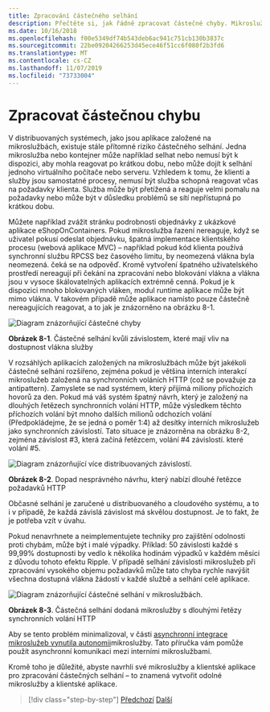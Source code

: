 ```yaml
---
title: Zpracování částečného selhání
description: Přečtěte si, jak řádně zpracovat částečné chyby. Mikroslužba nemusí být plně funkční, ale je možné, že je stále možné provést některé užitečné práce.
ms.date: 10/16/2018
ms.openlocfilehash: f00e5349df74b543deb6ac941c751cb130b3837c
ms.sourcegitcommit: 22be09204266253d45ece46f51cc6f080f2b3fd6
ms.translationtype: MT
ms.contentlocale: cs-CZ
ms.lasthandoff: 11/07/2019
ms.locfileid: "73733004"
---
```

# <a name="handle-partial-failure"></a>Zpracovat částečnou chybu

V distribuovaných systémech, jako jsou aplikace založené na mikroslužbách, existuje stále přítomné riziko částečného selhání. Jedna mikroslužba nebo kontejner může například selhat nebo nemusí být k dispozici, aby mohla reagovat po krátkou dobu, nebo může dojít k selhání jednoho virtuálního počítače nebo serveru. Vzhledem k tomu, že klienti a služby jsou samostatné procesy, nemusí být služba schopná reagovat včas na požadavky klienta. Služba může být přetížená a reaguje velmi pomalu na požadavky nebo může být v důsledku problémů se sítí nepřístupná po krátkou dobu.

Můžete například zvážit stránku podrobnosti objednávky z ukázkové aplikace eShopOnContainers. Pokud mikroslužba řazení nereaguje, když se uživatel pokusí odeslat objednávku, špatná implementace klientského procesu (webová aplikace MVC) – například pokud kód klienta používá synchronní službu RPCSS bez časového limitu, by neomezená vlákna byla neomezená. čeká se na odpověď. Kromě vytvoření špatného uživatelského prostředí nereagují při čekání na zpracování nebo blokování vlákna a vlákna jsou v vysoce škálovatelných aplikacích extrémně cenná. Pokud je k dispozici mnoho blokovaných vláken, modul runtime aplikace může být mimo vlákna. V takovém případě může aplikace namísto pouze částečně nereagujících reagovat, a to jak je znázorněno na obrázku 8-1.

![Diagram znázorňující částečné chyby](./media/handle-partial-failure/partial-failures-diagram.png)

**Obrázek 8-1**. Částečné selhání kvůli závislostem, které mají vliv na dostupnost vlákna služby

V rozsáhlých aplikacích založených na mikroslužbách může být jakékoli částečné selhání rozšířeno, zejména pokud je většina interních interakcí mikroslužeb založená na synchronních voláních HTTP (což se považuje za antipattern). Zamyslete se nad systémem, který přijímá miliony příchozích hovorů za den. Pokud má váš systém špatný návrh, který je založený na dlouhých řetězech synchronních volání HTTP, může výsledkem těchto příchozích volání být mnoho dalších milionů odchozích volání (Předpokládejme, že se jedná o poměr 1:4) až desítky interních mikroslužeb jako synchronních závislostí. Tato situace je znázorněna na obrázku 8-2, zejména závislost \#3, která začíná řetězcem, volání #4 závislostí. které volání #5.

![Diagram znázorňující více distribuovaných závislostí.](./media/handle-partial-failure/multiple-distributed-dependencies.png)

**Obrázek 8-2**. Dopad nesprávného návrhu, který nabízí dlouhé řetězce požadavků HTTP

Občasné selhání je zaručené u distribuovaného a cloudového systému, a to i v případě, že každá závislá závislost má skvělou dostupnost. Je to fakt, že je potřeba vzít v úvahu.

Pokud nenavrhnete a neimplementujete techniky pro zajištění odolnosti proti chybám, může být i malé výpadky. Příklad: 50 závislosti každé s 99,99% dostupnosti by vedlo k několika hodinám výpadků v každém měsíci z důvodu tohoto efektu Ripple. V případě selhání závislosti mikroslužeb při zpracování vysokého objemu požadavků může tato chyba rychle navýšit všechna dostupná vlákna žádostí v každé službě a selhání celé aplikace.

![Diagram znázorňující částečné selhání v mikroslužbách.](./media/handle-partial-failure/partial-failure-amplified-microservices.png)

**Obrázek 8-3**. Částečná selhání dodaná mikroslužby s dlouhými řetězy synchronních volání HTTP

Aby se tento problém minimalizoval, v části [asynchronní integrace mikroslužeb vynutila autonomii](../architect-microservice-container-applications/communication-in-microservice-architecture.md#asynchronous-microservice-integration-enforces-microservices-autonomy)mikroslužby. Tato příručka vám pomůže použít asynchronní komunikaci mezi interními mikroslužbami.

Kromě toho je důležité, abyste navrhli své mikroslužby a klientské aplikace pro zpracování částečných selhání – to znamená vytvořit odolné mikroslužby a klientské aplikace.

>[!div class="step-by-step"]
>[Předchozí](index.md)
>[Další](partial-failure-strategies.md)
